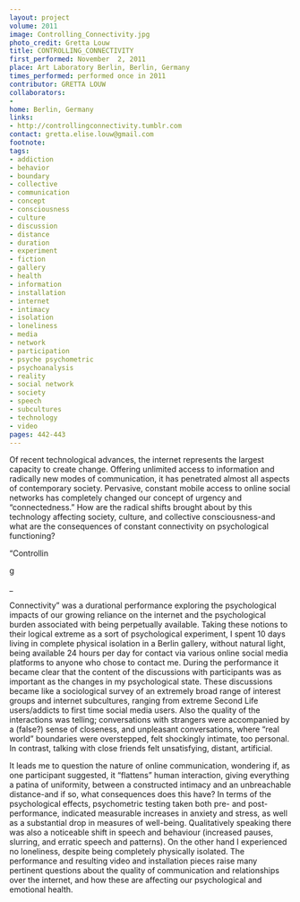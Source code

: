 ```yaml
---
layout: project
volume: 2011
image: Controlling_Connectivity.jpg
photo_credit: Gretta Louw
title: CONTROLLING_CONNECTIVITY
first_performed: November  2, 2011
place: Art Laboratory Berlin, Berlin, Germany
times_performed: performed once in 2011
contributor: GRETTA LOUW
collaborators:
- 
home: Berlin, Germany
links:
- http://controllingconnectivity.tumblr.com
contact: gretta.elise.louw@gmail.com
footnote: 
tags:
- addiction
- behavior
- boundary
- collective
- communication
- concept
- consciousness
- culture
- discussion
- distance
- duration
- experiment
- fiction
- gallery
- health
- information
- installation
- internet
- intimacy
- isolation
- loneliness
- media
- network
- participation
- psyche psychometric
- psychoanalysis
- reality
- social network
- society
- speech
- subcultures
- technology
- video
pages: 442-443
---
```


Of recent technological advances, the internet represents the largest capacity to create change. Offering unlimited access to information and radically new modes of communication, it has penetrated almost all aspects of contemporary society. Pervasive, constant mobile access to online social networks has completely changed our concept of urgency and “connectedness.” How are the radical shifts brought about by this technology affecting society, culture, and collective consciousness-and what are the consequences of constant connectivity on psychological functioning? 

“Controllin

g

_

Connectivity” was a durational performance exploring the psychological impacts of our growing reliance on the internet and the psychological burden associated with being perpetually available. Taking these notions to their logical extreme as a sort of psychological experiment, I spent 10 days living in complete physical isolation in a Berlin gallery, without natural light, being available 24 hours per day for contact via various online social media platforms to anyone who chose to contact me. During the performance it became clear that the content of the discussions with participants was as important as the changes in my psychological state. These discussions became like a sociological survey of an extremely broad range of interest groups and internet subcultures, ranging from extreme Second Life users/addicts to first time social media users. Also the quality of the interactions was telling; conversations with strangers were accompanied by a (false?) sense of closeness, and unpleasant conversations, where “real world” boundaries were overstepped, felt shockingly intimate, too personal. In contrast, talking with close friends felt unsatisfying, distant, artificial. 

It leads me to question the nature of online communication, wondering if, as one participant suggested, it “flattens” human interaction, giving everything a patina of uniformity, between a constructed intimacy and an unbreachable distance-and if so, what consequences does this have? In terms of the psychological effects, psychometric testing taken both pre- and post-performance, indicated measurable increases in anxiety and stress, as well as a substantial drop in measures of well-being. Qualitatively speaking there was also a noticeable shift in speech and behaviour (increased pauses, slurring, and erratic speech and patterns). On the other hand I experienced no loneliness, despite being completely physically isolated. The performance and resulting video and installation pieces raise many pertinent questions about the quality of communication and relationships over the internet, and how these are affecting our psychological and emotional health.

